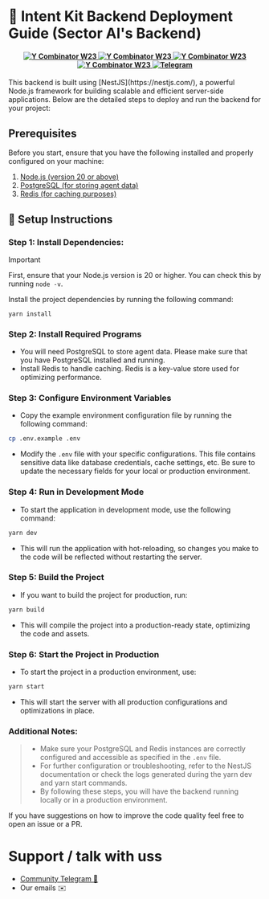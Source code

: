# 🚅 Intent Kit Backend Deployment Guide (Sector AI's Backend)
<h4 align="center">
    <a href="https://nodejs.org/" target="_blank">
       <img src="https://img.shields.io/badge/NodeJS-76AE64?style=flat-square" alt="Y Combinator W23">
    </a>
    <a href="https://nestjs.com/" target="_blank">
       <img src="https://img.shields.io/badge/NestJS-E42751?style=flat-square" alt="Y Combinator W23">
        </a>
    <a href="https://www.postgresql.org/" target="_blank">
       <img src="https://img.shields.io/badge/PostgreSQL-31638C?style=flat-square" alt="Y Combinator W23">
    </a>
      <a href="https://redis.io/" target="_blank">
       <img src="https://img.shields.io/badge/Redis-9F1910?style=flat-square" alt="Y Combinator W23">
    </a>
    <a href="https://telegram.org">
        <img src="https://img.shields.io/static/v1?label=Chat%20on&message=Telegram&color=blue&logo=Telegram&style=flat-square" alt="Telegram">
    </a>
</h4>
This backend is built using [NestJS](https://nestjs.com/), a powerful Node.js framework for building scalable and efficient server-side applications. Below are the detailed steps to deploy and run the backend for your project:

## Prerequisites

Before you start, ensure that you have the following installed and properly configured on your machine:

1. [Node.js \(version 20 or above\)](https://nodejs.org/en/download)
2. [PostgreSQL \(for storing agent data\)](https://www.postgresql.org/)
3. [Redis \(for caching purposes\)](https://redis.io/)


## 📖 Setup Instructions

### Step 1: Install Dependencies:

> [!IMPORTANT]
>First, ensure that your Node.js version is 20 or higher. You can check this by running `node -v`.

Install the project dependencies by running the following command:

```shell
yarn install
```

### Step 2: Install Required Programs

- You will need PostgreSQL to store agent data. Please make sure that you have PostgreSQL installed and running.
- Install Redis to handle caching. Redis is a key-value store used for optimizing performance.

### Step 3: Configure Environment Variables

- Copy the example environment configuration file by running the following command:

```bash
cp .env.example .env
```

- Modify the `.env` file with your specific configurations. This file contains sensitive data like database credentials, cache settings, etc. Be sure to update the necessary fields for your local or production environment.

### Step 4: Run in Development Mode

- To start the application in development mode, use the following command:
```bash
yarn dev
```

- This will run the application with hot-reloading, so changes you make to the code will be reflected without restarting the server.

### Step 5: Build the Project

- If you want to build the project for production, run:
```bash
yarn build

```
- This will compile the project into a production-ready state, optimizing the code and assets.

### Step 6: Start the Project in Production

- To start the project in a production environment, use:
``` bash
yarn start

```
- This will start the server with all production configurations and optimizations in place.



### Additional Notes:
> - Make sure your PostgreSQL and Redis instances are correctly configured and accessible as specified in the `.env` file.
> - For further configuration or troubleshooting, refer to the NestJS documentation or check the logs generated during the yarn dev and yarn start commands.
> - By following these steps, you will have the backend running locally or in a production environment.

If you have suggestions on how to improve the code quality feel free to open an issue or a PR.


# Support / talk with uss
- [Community Telegram 💭](https://telegram.org)
- Our emails ✉️ 
